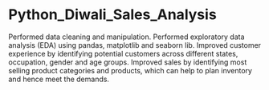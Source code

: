 # Python_Diwali_Sales_Analysis
Performed data cleaning and manipulation.
Performed exploratory data analysis (EDA) using pandas, matplotlib and seaborn lib.
Improved customer experience by identifying potential customers across different states, occupation, gender and age groups.
Improved sales by identifying most selling product categories and products, which can help to plan inventory and hence meet the demands.
